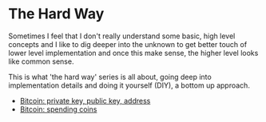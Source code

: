 # The Hard Way

Sometimes I feel that I don't really understand some basic, high level concepts and I like to dig deeper into the unknown to get better touch of lower level implementation and once this make sense, the higher level looks like common sense.

This is what 'the hard way' series is all about, going deep into implementation details and doing it yourself (DIY), a bottom up approach.

* [Bitcoin: private key, public key, address](bitcoin/bitcoin-address.md)
* [Bitcoin: spending coins](bitcoin/bitcoin-spending.md)
